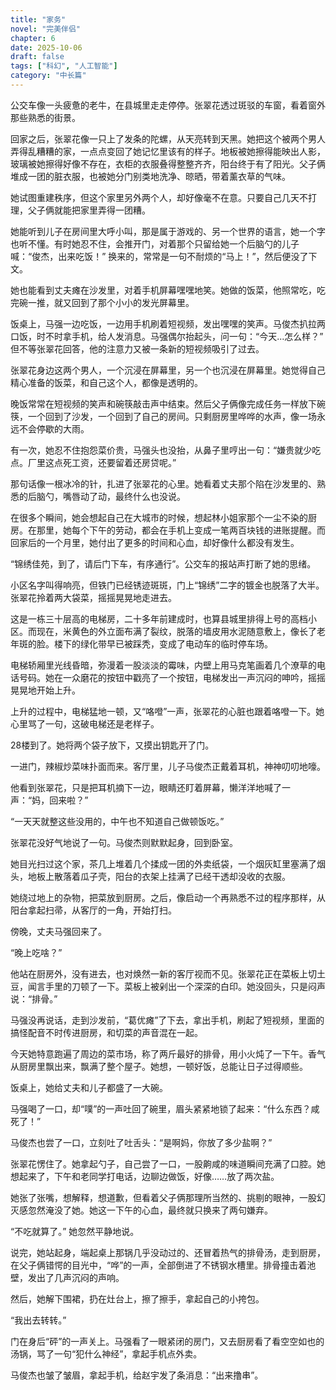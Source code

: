 ```yaml
---
title: "家务"
novel: "完美伴侣"
chapter: 6
date: 2025-10-06
draft: false
tags: ["科幻", "人工智能"]
category: "中长篇"
---
```


公交车像一头疲惫的老牛，在县城里走走停停。张翠花透过斑驳的车窗，看着窗外那些熟悉的街景。

回家之后，张翠花像一只上了发条的陀螺，从天亮转到天黑。她把这个被两个男人弄得乱糟糟的家，一点点变回了她记忆里该有的样子。地板被她擦得能映出人影，玻璃被她擦得好像不存在，衣柜的衣服叠得整整齐齐，阳台终于有了阳光。父子俩堆成一团的脏衣服，也被她分门别类地洗净、晾晒，带着薰衣草的气味。

她试图重建秩序，但这个家里另外两个人，却好像毫不在意。只要自己几天不打理，父子俩就能把家里弄得一团糟。

她能听到儿子在房间里大呼小叫，那是属于游戏的、另一个世界的语言，她一个字也听不懂。有时她忍不住，会推开门，对着那个只留给她一个后脑勺的儿子喊：“俊杰，出来吃饭！” 换来的，常常是一句不耐烦的“马上！”，然后便没了下文。

她也能看到丈夫瘫在沙发里，对着手机屏幕嘿嘿地笑。她做的饭菜，他照常吃，吃完碗一推，就又回到了那个小小的发光屏幕里。

饭桌上，马强一边吃饭，一边用手机刷着短视频，发出嘿嘿的笑声。马俊杰扒拉两口饭，时不时拿手机，给人发消息。马强偶尔抬起头，问一句：“今天...怎么样？” 但不等张翠花回答，他的注意力又被一条新的短视频吸引了过去。

张翠花身边这两个男人，一个沉浸在屏幕里，另一个也沉浸在屏幕里。她觉得自己精心准备的饭菜，和自己这个人，都像是透明的。

晚饭常常在短视频的笑声和碗筷敲击声中结束。然后父子俩像完成任务一样放下碗筷，一个回到了沙发，一个回到了自己的房间。只剩厨房里哗哗的水声，像一场永远不会停歇的大雨。

有一次，她忍不住抱怨菜价贵，马强头也没抬，从鼻子里哼出一句：“嫌贵就少吃点。厂里这点死工资，还要留着还房贷呢。”

那句话像一根冰冷的针，扎进了张翠花的心里。她看着丈夫那个陷在沙发里的、熟悉的后脑勺，嘴唇动了动，最终什么也没说。

在很多个瞬间，她会想起自己在大城市的时候，想起林小姐家那个一尘不染的厨房。在那里，她每个下午的劳动，都会在手机上变成一笔两百块钱的进账提醒。而回家后的一个月里，她付出了更多的时间和心血，却好像什么都没有发生。

“锦绣佳苑，到了，请后门下车，有序通行”。公交车的报站声打断了她的思绪。

小区名字叫得响亮，但铁门已经锈迹斑斑，门上“锦绣”二字的镀金也脱落了大半。张翠花拎着两大袋菜，摇摇晃晃地走进去。

这是一栋三十层高的电梯房，二十多年前建成时，也算县城里排得上号的高档小区。而现在，米黄色的外立面布满了裂纹，脱落的墙皮用水泥随意敷上，像长了老年斑的脸。楼下的绿化带早已被踩秃，变成了电动车的临时停车场。

电梯轿厢里光线昏暗，弥漫着一股淡淡的霉味，内壁上用马克笔画着几个潦草的电话号码。她在一众磨花的按钮中戳亮了一个按钮，电梯发出一声沉闷的呻吟，摇摇晃晃地开始上升。

上升的过程中，电梯猛地一顿，又“咯噔”一声，张翠花的心脏也跟着咯噔一下。她心里骂了一句，这破电梯还是老样子。

28楼到了。她将两个袋子放下，又摸出钥匙开了门。

一进门，辣椒炒菜味扑面而来。客厅里，儿子马俊杰正戴着耳机，神神叨叨地嚎。

他看到张翠花，只是把耳机摘下一边，眼睛还盯着屏幕，懒洋洋地喊了一声：“妈，回来啦？”

“一天天就整这些没用的，中午也不知道自己做顿饭吃。”

张翠花没好气地说了一句。马俊杰则默默起身，回到卧室。

她目光扫过这个家，茶几上堆着几个揉成一团的外卖纸袋，一个烟灰缸里塞满了烟头，地板上散落着瓜子壳，阳台的衣架上挂满了已经干透却没收的衣服。

她绕过地上的杂物，把菜放到厨房。之后，像启动一个再熟悉不过的程序那样，从阳台拿起扫帚，从客厅的一角，开始打扫。

傍晚，丈夫马强回来了。

“晚上吃啥？”

他站在厨房外，没有进去，也对焕然一新的客厅视而不见。张翠花正在菜板上切土豆，闻言手里的刀顿了一下。菜板上被剁出一个深深的白印。她没回头，只是闷声说：“排骨。”

马强没再说话，走到沙发前，“葛优瘫”了下去，拿出手机，刷起了短视频，里面的搞怪配音不时传进厨房，和切菜的声音混在一起。

今天她特意跑遍了周边的菜市场，称了两斤最好的排骨，用小火炖了一下午。香气从厨房里飘出来，飘满了整个屋子。她想，一顿好饭，总能让日子过得顺些。

饭桌上，她给丈夫和儿子都盛了一大碗。

马强喝了一口，却“噗”的一声吐回了碗里，眉头紧紧地锁了起来：“什么东西？咸死了！”

马俊杰也尝了一口，立刻吐了吐舌头：“是啊妈，你放了多少盐啊？”

张翠花愣住了。她拿起勺子，自己尝了一口，一股齁咸的味道瞬间充满了口腔。她想起来了，下午和老同学打电话，边聊边做饭，好像……放了两次盐。

她张了张嘴，想解释，想道歉，但看着父子俩那理所当然的、挑剔的眼神，一股幻灭感忽然淹没了她。她这一下午的心血，最终就只换来了两句嫌弃。

“不吃就算了。” 她忽然平静地说。

说完，她站起身，端起桌上那锅几乎没动过的、还冒着热气的排骨汤，走到厨房，在父子俩错愕的目光中，“哗”的一声，全部倒进了不锈钢水槽里。排骨撞击着池壁，发出了几声沉闷的声响。

然后，她解下围裙，扔在灶台上，擦了擦手，拿起自己的小挎包。

“我出去转转。”

门在身后“砰”的一声关上。马强看了一眼紧闭的房门，又去厨房看了看空空如也的汤锅，骂了一句“犯什么神经”，拿起手机点外卖。

马俊杰也皱了皱眉，拿起手机，给赵宇发了条消息：“出来撸串”。

